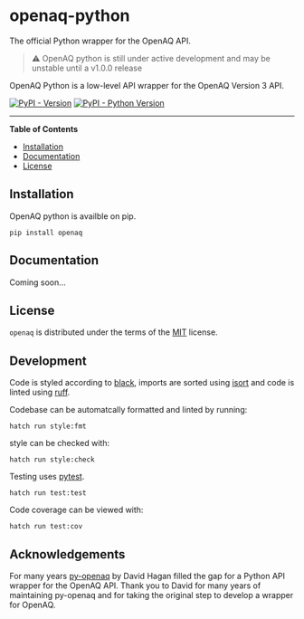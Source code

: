 # openaq-python

The official Python wrapper for the OpenAQ API.

> :warning: OpenAQ python is still under active development and may be unstable until a v1.0.0 release


OpenAQ Python is a low-level API wrapper for the OpenAQ Version 3 API. 

[![PyPI - Version](https://img.shields.io/pypi/v/openaq.svg)](https://pypi.org/project/openaq)
[![PyPI - Python Version](https://img.shields.io/pypi/pyversions/openaq.svg)](https://pypi.org/project/openaq)

-----

**Table of Contents**

- [Installation](#installation)
- [Documentation](#documentation)
- [License](#license)

## Installation

OpenAQ python is availble on pip.

```console
pip install openaq
```


## Documentation

Coming soon...

## License

`openaq` is distributed under the terms of the [MIT](https://spdx.org/licenses/MIT.html) license.

## Development

Code is styled according to [black](https://github.com/psf/black), imports are sorted using [isort](https://pycqa.github.io/isort/) and code is linted using [ruff](https://github.com/astral-sh/ruff).

Codebase can be automatcally formatted and linted by running:

```console
hatch run style:fmt
```

style can be checked with:

```console
hatch run style:check
```

Testing uses [pytest](https://docs.pytest.org/en/7.4.x/).

```console
hatch run test:test
```

Code coverage can be viewed with:

```console
hatch run test:cov
```


## Acknowledgements

For many years [py-openaq](https://github.com/dhhagan/py-openaq) by David Hagan filled the gap for a Python API wrapper for the OpenAQ API. Thank you to David for many years of maintaining py-openaq and for taking the original step to develop a wrapper for OpenAQ.